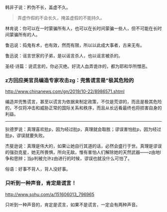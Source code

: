 韩非子说：矜伪不长，盖虚不久。
>弄虚作假的不会长久，掩盖虚假的不能持久。

林肯说：你可以在一时蒙骗所有人，也可以在长时间蒙骗一些人，但不可能在长时间蒙骗所有的人。

鲁迅说：捣鬼有术，也有效，然而有限，所以以此成大事者，古来无有。

鲁迅说：谣言世家的子弟，是以谣言杀人，也以谣言被杀的。

圣经·诗篇：说谎言的，你必灭绝。好流人血弄诡诈的，都为耶和华所憎恶。

### z方回应美官员编造专家攻击zg：兜售谎言是“极其危险的
http://www.chinanews.com/gn/2019/10-22/8986571.shtml

编造并兜售谎言，甚至以谎言为依据来制定政策，不仅是荒谬的，而且是极其危险的，不仅将冲击和威胁正常的国际关系和秩序，而且从长远看最终也将损害自身的利益。

---
狄德罗说：真理喜欢批p，因为经过批p，真理就会取胜；谬误害怕批p，因为经过批p，谬误就要失败。

杰斐逊说：真理是伟大的，如果让她自行其道的话，必然会盛行于世。真理是谬误的强劲克星，她无所畏惧，所向无敌，惟有害怕人们解除她的天然武器——z由地l争和思辨；当p判被允许z由进行的时候，谬误也就没什么可怕了。

俗语：好事不背人，背人没好事。

### 只听到一种声音，肯定是谎言！
http://www.sohu.com/a/151606013_796965

只听到一种声音的，肯定是谎言，如果不是谎言，一定会有两种声音。
